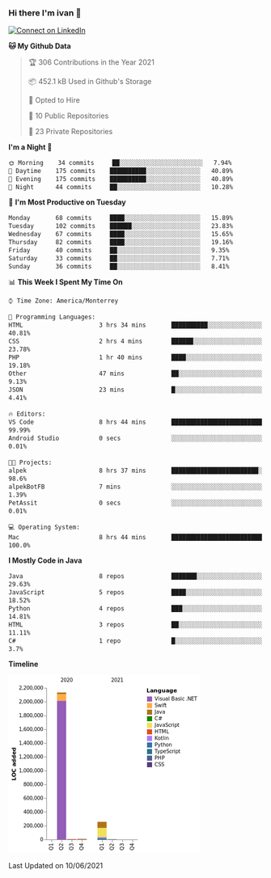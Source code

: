 ### Hi there I'm ivan 👋
[![Connect on LinkedIn](https://img.shields.io/badge/--linkedin?label=LinkedIn&logo=LinkedIn&style=social)](https://www.linkedin.com/in/ivanjtm)
<!--START_SECTION:waka-->
**🐱 My Github Data** 

> 🏆 306 Contributions in the Year 2021
 > 
> 📦 452.1 kB Used in Github's Storage 
 > 
> 💼 Opted to Hire
 > 
> 📜 10 Public Repositories 
 > 
> 🔑 23 Private Repositories  
 > 
**I'm a Night 🦉** 

```text
🌞 Morning    34 commits     ██░░░░░░░░░░░░░░░░░░░░░░░   7.94% 
🌆 Daytime    175 commits    ██████████░░░░░░░░░░░░░░░   40.89% 
🌃 Evening    175 commits    ██████████░░░░░░░░░░░░░░░   40.89% 
🌙 Night      44 commits     ██░░░░░░░░░░░░░░░░░░░░░░░   10.28%

```
📅 **I'm Most Productive on Tuesday** 

```text
Monday       68 commits     ████░░░░░░░░░░░░░░░░░░░░░   15.89% 
Tuesday      102 commits    ██████░░░░░░░░░░░░░░░░░░░   23.83% 
Wednesday    67 commits     ████░░░░░░░░░░░░░░░░░░░░░   15.65% 
Thursday     82 commits     ████░░░░░░░░░░░░░░░░░░░░░   19.16% 
Friday       40 commits     ██░░░░░░░░░░░░░░░░░░░░░░░   9.35% 
Saturday     33 commits     ██░░░░░░░░░░░░░░░░░░░░░░░   7.71% 
Sunday       36 commits     ██░░░░░░░░░░░░░░░░░░░░░░░   8.41%

```


📊 **This Week I Spent My Time On** 

```text
⌚︎ Time Zone: America/Monterrey

💬 Programming Languages: 
HTML                     3 hrs 34 mins       ██████████░░░░░░░░░░░░░░░   40.81% 
CSS                      2 hrs 4 mins        ██████░░░░░░░░░░░░░░░░░░░   23.78% 
PHP                      1 hr 40 mins        ████░░░░░░░░░░░░░░░░░░░░░   19.18% 
Other                    47 mins             ██░░░░░░░░░░░░░░░░░░░░░░░   9.13% 
JSON                     23 mins             █░░░░░░░░░░░░░░░░░░░░░░░░   4.41%

🔥 Editors: 
VS Code                  8 hrs 44 mins       █████████████████████████   99.99% 
Android Studio           0 secs              ░░░░░░░░░░░░░░░░░░░░░░░░░   0.01%

🐱‍💻 Projects: 
alpek                    8 hrs 37 mins       ████████████████████████░   98.6% 
alpekBotFB               7 mins              ░░░░░░░░░░░░░░░░░░░░░░░░░   1.39% 
PetAssit                 0 secs              ░░░░░░░░░░░░░░░░░░░░░░░░░   0.01%

💻 Operating System: 
Mac                      8 hrs 44 mins       █████████████████████████   100.0%

```

**I Mostly Code in Java** 

```text
Java                     8 repos             ███████░░░░░░░░░░░░░░░░░░   29.63% 
JavaScript               5 repos             ████░░░░░░░░░░░░░░░░░░░░░   18.52% 
Python                   4 repos             ███░░░░░░░░░░░░░░░░░░░░░░   14.81% 
HTML                     3 repos             ██░░░░░░░░░░░░░░░░░░░░░░░   11.11% 
C#                       1 repo              █░░░░░░░░░░░░░░░░░░░░░░░░   3.7%

```


**Timeline**

![Chart not found](https://raw.githubusercontent.com/ivanjtm/ivanjtm/main/charts/bar_graph.png) 


 Last Updated on 10/06/2021
<!--END_SECTION:waka-->

<!--
<p align="center">
  <img src ="https://github-readme-stats.vercel.app/api?username=ivanjtm&show_icons=true&count_private=true&theme=default&hide_border=true&include_all_commits=true?count_private=true">
  <img src ="https://github-readme-stats.vercel.app/api/top-langs/?username=ivanjtm&layout=compact&hide_border=true&langs_count=50">
  <img src="https://github-readme-stats.vercel.app/api/wakatime?username=ivanjtm&hide_border=true"> 
</p>
-->
